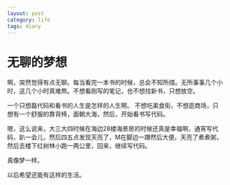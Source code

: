 ```yaml
---
layout: post
category: life
tags: diary
---
```


无聊的梦想
===



啊，突然觉得有点无聊。每当看完一本书的时候，总会不知所措。无所事事几个小时，这几个小时真难熬。不想看刚写的笔记，也不想找新书，只想放空。

一个只想磊代码和看书的人生是怎样的人生啊。
不想吃美食街，不想逛商场，只想有一个舒服的靠背椅，面朝大海，然后，开始看书写代码。

嗯，这么说来，大三大四时候在海边28楼海景房的时候还真是幸福啊，通宵写代码，趴一会儿，然后四五点发现天亮了，M在脚边一蹲然后大便。天亮了煮煮粥，然后去楼下红树林小跑一两公里，回来，继续写代码。

真像梦一样。

以后希望还能有这样的生活。
